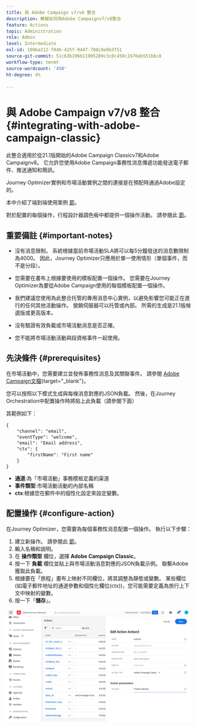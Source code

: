 ```yaml
---
title: 與 Adobe Campaign v7/v8 整合
description: 瞭解如何與Adobe Campaignv7/v8整合
feature: Actions
topic: Administration
role: Admin
level: Intermediate
exl-id: 109ba212-f04b-425f-9447-708c8e0b3f51
source-git-commit: 51c63b196b11905289c3c0c450c1976eb551bbc8
workflow-type: tm+mt
source-wordcount: '450'
ht-degree: 4%

---
```


# 與 Adobe Campaign v7/v8 整合 {#integrating-with-adobe-campaign-classic}

此整合適用於從21.1版開始的Adobe Campaign Classicv7和Adobe Campaignv8。 它允許您使用Adobe Campaign事務性消息傳遞功能發送電子郵件、推送通知和簡訊。

Journey Optimizer實例和市場活動實例之間的連接是在預配時通過Adobe設定的。

本中介紹了端到端使用案例 [節](../building-journeys/campaign-classic-use-case.md)。

對於配置的每個操作，行程設計器調色板中都提供一個操作活動。 請參閱此 [節](../building-journeys/using-adobe-campaign-classic.md)。

## 重要備註 {#important-notes}

* 沒有消息限制。 系統根據當前市場活動SLA將可以每5分鐘發送的消息數限制為4000。 因此，Journey Optimizer只應用於單一使用情形（單個事件，而不是分段）。

* 您需要在畫布上根據要使用的模板配置一個操作。 您需要在Journey Optimizer為要從Adobe Campaign使用的每個模板配置一個操作。

* 我們建議您使用為此整合托管的專用消息中心實例，以避免影響您可能正在進行的任何其他活動操作。 營銷伺服器可以托管或內部。 所需的生成是21.1版候選版或更高版本。

* 沒有驗證有效負載或市場活動消息是否正確。

* 您不能將市場活動活動與段資格事件一起使用。

## 先決條件 {#prerequisites}

在市場活動中，您需要建立並發佈事務性消息及其關聯事件。 請參閱 [Adobe Campaign文檔](https://experienceleague.adobe.com/docs/campaign-classic/using/transactional-messaging/introduction/about-transactional-messaging.html#transactional-messaging){target=&quot;_blank&quot;}。

您可以按照以下模式生成與每條消息對應的JSON負載。 然後，在Journey Orchestration中配置操作時將貼上此負載（請參閱下面）

其範例如下：

```
{
    "channel": "email",
    "eventType": "welcome",
    "email": "Email address",
    "ctx": {
        "firstName": "First name"
    }
}
```

* **通道**:為「市場活動」事務模板定義的渠道
* **事件類型**:市場活動活動的內部名稱
* **ctx**:根據您在郵件中的個性化設定來設定變數。

## 配置操作 {#configure-action}

在Journey Optimizer，您需要為每個事務性消息配置一個操作。 執行以下步驟：

1. 建立新操作。 請參閱此 [節](../action/action.md)。
1. 輸入名稱和說明。
1. 在 **操作類型** 欄位，選擇 **Adobe Campaign Classic**。
1. 按一下 **負載** 欄位並貼上與市場活動消息對應的JSON負載示例。 聯繫Adobe獲取此負載。
1. 根據要在「旅程」畫布上映射不同欄位，將其調整為靜態或變數。 某些欄位(如電子郵件地址的通道參數和個性化欄位(ctx))，您可能需要定義為旅行上下文中映射的變數。
1. 按一下「**儲存**」。

![](assets/accintegration1.png)
